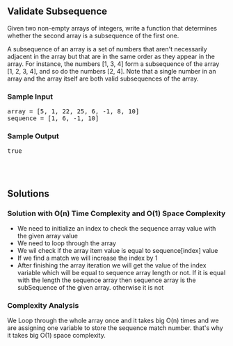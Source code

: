 <h2>Validate Subsequence</h2>
<p>
  Given two non-empty arrays of integers, write a function that determines
  whether the second array is a subsequence of the first one.
</p>
<p>
  A subsequence of an array is a set of numbers that aren't necessarily adjacent
  in the array but that are in the same order as they appear in the array. For
  instance, the numbers <span>[1, 3, 4]</span> form a subsequence of the array
  <span>[1, 2, 3, 4]</span>, and so do the numbers <span>[2, 4]</span>. Note
  that a single number in an array and the array itself are both valid
  subsequences of the array.
</p>
<h3>Sample Input</h3>
<pre><span>array</span> = [5, 1, 22, 25, 6, -1, 8, 10]
<span >sequence</span> = [1, 6, -1, 10]
</pre>
<h3>Sample Output</h3>
<pre>true
</pre>

</br>
</br>
<h2>Solutions</h2>
<h3>Solution with O(n) Time Complexity and O(1) Space Complexity</h3>
<ul>
<li>We need to initialize an index to check the sequence array value with the given array value</li>
<li>We need to loop through the array</li>
<li>We wil check if the array item value is equal to sequence[index] value</li>
<li>If we find a match we will increase the index by 1</li>
<li>After finishing the array iteration we will get the value of the index variable which will be equal to sequence array length or not. If it is equal with the length the sequence array then sequence array is the subSequence of the given array. otherwise it is not</li>
</ul>
<h3>Complexity Analysis</h3>
<p>We Loop through the whole array once and it takes big O(n) times and we are assigning one variable to store the sequence match number. that's why it takes big O(1) space complexity.</p>

